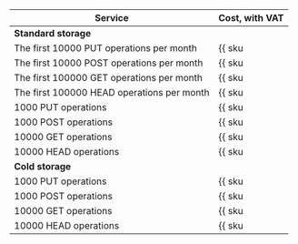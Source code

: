 Service | Cost, with VAT
--- | ---
**Standard storage** |
The first 10000 PUT operations per month | {{ sku|KZT|storage.api.put.standard|string }}
The first 10000 POST operations per month | {{ sku|KZT|storage.api.post.standard|string }}
The first 100000 GET operations per month | {{ sku|KZT|storage.api.get.standard|string }}
The first 100000 HEAD operations per month | {{ sku|KZT|storage.api.head.standard|string }}
1000 PUT operations | {{ sku|KZT|storage.api.put.standard|pricingRate.10|string }}
1000 POST operations | {{ sku|KZT|storage.api.post.standard|pricingRate.10|string }}
10000 GET operations | {{ sku|KZT|storage.api.get.standard|pricingRate.10|string }}
10000 HEAD operations | {{ sku|KZT|storage.api.head.standard|pricingRate.10|string }}
**Cold storage** |
1000 PUT operations | {{ sku|KZT|storage.api.put.cold|string }}
1000 POST operations | {{ sku|KZT|storage.api.post.cold|string }}
10000 GET operations | {{ sku|KZT|storage.api.get.cold|string }}
10000 HEAD operations | {{ sku|KZT|storage.api.head.cold|string }}